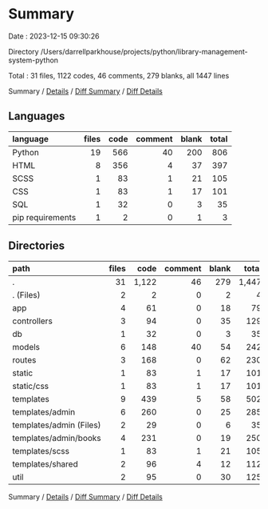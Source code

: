 # Summary

Date : 2023-12-15 09:30:26

Directory /Users/darrellparkhouse/projects/python/library-management-system-python

Total : 31 files,  1122 codes, 46 comments, 279 blanks, all 1447 lines

Summary / [Details](details.md) / [Diff Summary](diff.md) / [Diff Details](diff-details.md)

## Languages
| language | files | code | comment | blank | total |
| :--- | ---: | ---: | ---: | ---: | ---: |
| Python | 19 | 566 | 40 | 200 | 806 |
| HTML | 8 | 356 | 4 | 37 | 397 |
| SCSS | 1 | 83 | 1 | 21 | 105 |
| CSS | 1 | 83 | 1 | 17 | 101 |
| SQL | 1 | 32 | 0 | 3 | 35 |
| pip requirements | 1 | 2 | 0 | 1 | 3 |

## Directories
| path | files | code | comment | blank | total |
| :--- | ---: | ---: | ---: | ---: | ---: |
| . | 31 | 1,122 | 46 | 279 | 1,447 |
| . (Files) | 2 | 2 | 0 | 2 | 4 |
| app | 4 | 61 | 0 | 18 | 79 |
| controllers | 3 | 94 | 0 | 35 | 129 |
| db | 1 | 32 | 0 | 3 | 35 |
| models | 6 | 148 | 40 | 54 | 242 |
| routes | 3 | 168 | 0 | 62 | 230 |
| static | 1 | 83 | 1 | 17 | 101 |
| static/css | 1 | 83 | 1 | 17 | 101 |
| templates | 9 | 439 | 5 | 58 | 502 |
| templates/admin | 6 | 260 | 0 | 25 | 285 |
| templates/admin (Files) | 2 | 29 | 0 | 6 | 35 |
| templates/admin/books | 4 | 231 | 0 | 19 | 250 |
| templates/scss | 1 | 83 | 1 | 21 | 105 |
| templates/shared | 2 | 96 | 4 | 12 | 112 |
| util | 2 | 95 | 0 | 30 | 125 |

Summary / [Details](details.md) / [Diff Summary](diff.md) / [Diff Details](diff-details.md)